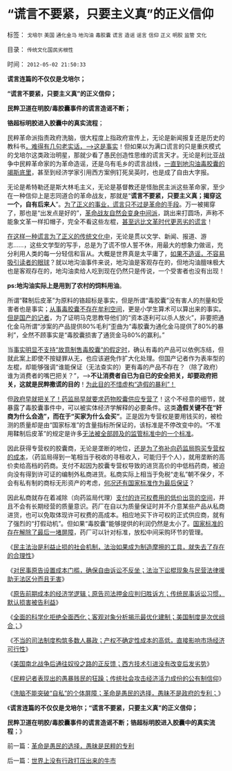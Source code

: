 # “谎言不要紧，只要主义真”的正义信仰

标签： `戈培尔` `美国` `通化金马` `地沟油` `毒胶囊` `谎言` `造谣` `谣言` `信仰` `正义` `明胶` `监管` `文化` 

目录： `传统文化国民劣根性`

时间： `2012-05-02 21:50:33`

**谎言连篇的不仅仅是戈培尔；**

**“谎言不要紧，只要主义真”的正义信仰；**

**民粹卫道在明胶/毒胶囊事件的谎言造谣不断；**

**铬超标明胶进入胶囊中的真实流程**；

民粹革命派指责政府洗脑，很大程度上指政府宣传上，无论是新闻报复还是历史的教科书[，难得有几句老实话，——>这是事实](../../../2011/2/16/诱导行为的道德史和行为分析的历史科学.md)！但如果以为满口谎言的只是重庆模式的戈培尔这类政治明星，那就少看了愚民创造性思维的谎言天才。无论是利比亚战争中民粹革命家的为革命造谣，还是乌有毛乡的谎言战线，[一直到地沟油毒胶囊的竭斯底里](../../../2012/4/23/明胶／毒胶囊“鸦片事件”要挟“大政府倾向”.md)，甚至到经济学家引用西方案例钉死吴英时，也是成了自由大字报。

无论是希特勒还是斯大林毛主义，无论是基督教还是怪胎民主派这些革命家，至少在一种信仰上是志同道合的革命战友，那就是“**谎言不要紧，只要主义真；揭穿这一个，自有后来人**”。[为了正义的事业，谎言只不过是革命的手段](../../../2012/4/4/互联网中的“谣言”很讨厌，韩寒眼中讨厌的方舟子；.md)。万一被揭穿了，那也是“出发点是好的”，[革命战友自然会变身中间派](../../../2009/9/23/战场上没有大声疾呼的中间派.md)，跳出来打圆场，声称不能象文革一样扣帽子，完全不看这些左棍，[甚至远比文革时代更恶劣的谎言](../../../2011/6/8/法治社会中的“造谣，人身攻击”如何诉讼？.md)！

[在这样一种谎言为了正义的传统文化中](../../../2011/11/1/垄断的传媒一直享有造谣的特许权.md)，无论是贯以文学、新闻、报道、游志……，这些文学型的写手，总是为了谎不惊人誓不休，用最大的想象力做谣，充分利用人类的每一分轻信和盲从。大概是世界真是太平庸了，[如果不造谣，不容易吸引读者的眼球](../../../2011/6/18/非法举报伊利，合法造谣金龙鱼.md)？就以地沟油事件来说，地沟油是客观存在的，但地沟油膻味极大也是客观存在的，地沟油卖给人吃到现在仍然只是传说，一个受害者也没有出现！

**ps:地沟油实际上是用到了农村的饲料用油**。

所谓“鞣制后皮革”为原料的铬超标是事实，但是所谓“毒胶囊”没有害人的剂量和受害者也是事实；[从事毒胶囊不存在牟利空间](../../../2012/4/18/药企可以从毒胶囊中“逐利”吗？.md)，更是小学生算术可以算出来的事实。[但是国产的记者](../../../2012/4/10/附和食品安全歇斯底里的民粹，撑着！恶心！.md)，为了证明马克思教导他们的“资本逐利可以杀人放火”，非要把通化金马所谓“涉案的产品提供80%毛利”歪曲为“毒胶囊为通化金马提供了80%的暴利”，全然不顾事实是“毒胶囊损害了通货金马80%的赢利。”

当[事实明显不支持“故意制售毒胶囊”的假定时](../../../2012/4/18/明胶／毒胶囊是媒体的专业炒作.md)，确认有毒的产品可以依例冻结，但就此案上即使不按疑罪从无，也应该避免作扩大化处理。但国产记者作为表率型的左棍，却能够强调“谁能保证（无法查实的）更有毒的产品不存在？（除了政府）谁为消费者的嘴巴把关？”，——>**不让消费者自已为自已的安全把关，却要政府把关，这就是民粹撒谎的目的**！[为此目的不惜虚构“造假的暴利”！](../../../2012/4/19/食品安全竭斯底里的文革喧闹.md)

但[政府早就把关了！药监局早就要求药物胶囊供应专营了](../../../2009/6/30/行政监管越多越腐败，从三鹿事件到上海塌楼.md)！这个不经意的细节，就暴露了毒胶囊事件中，可以被实体经济学解释的必要条件。这类**造假关键不在“奸商为什么会造”，而在于“买家为什么会买”**。正是因为专营权是要用钱买的，被检测的质量却是由“国家标准”的含量指标所保证的，该标准是不停改变中的。“不准用鞣制后皮革”的规定是许多[无法被全部顾及的监管标准中的一个标准](../../../2012/4/18/“毒”胶囊还没有毒到害人的程度.md)。

因此获得专营权的胶囊商，无论是垄断的地位，[还是为了弥补向药监局购买专营权的成本](../../../2010/2/28/从专营权层层盘剥理解中国特色的黑社会.md)，（药监局得到一笔相当于税收的寻租收入，可能归于个人），就用垄断的高价卖给高档的药商。支付不起因为胶囊专营权导致的进货高价的中低档药商，被迫向没有得到许可证的编制外私商进货。私商实际上相当于免税“走私”朝不保夕，不会有私有制的商标无形资产的考虑，[何况还有国家标准作为最后保证](../../../2011/6/28/广州乳业有良心的奸商.md)？

因此私商就存在着减除（向药监局代理）[支付的许可权费用的低价出货的空间](../../../2010/2/28/行政垄断的专营权与黑社会腐败的关系.md)，并且不会有长期经营的质量意识。药厂在自以为质量保证时并不介意某些产品从私商进货，也可以免取体现许可权费的高成本。相应地买下许可权的正式供应商，就有了强烈的“打假动机”。但如果“毒胶囊”能够提供的利润仍然是太小了。[国家标准的存在解除了最后一堵屏障](../../../2008/9/18/三鹿事件：中国拥有高质量产品的五个步骤.md)，药厂可以针对标准，放松中间采购环节的管理。

《[民主法治是利益止损的社会机制，法治如果成为制造摩擦的工具，就失去了存在的合理性](../../../2012/4/29/法治是利益止损的自治机制，讼棍不是有益的社会现象.md)》

《[对民事原告设置成本门槛，确保自由诉讼不反坐；法治下讼棍现象与民营法律援助无法区分而且无害](../../../2012/4/29/讼棍现象有害但必须合法，以确保自由诉讼.md)》

《[原告前期成本的经济学逻辑；原告司法押金应判归胜诉方；传统民事诉讼习惯，默认损害被告利益](../../../2012/4/29/原告司法押金应判归胜诉方；美国和罗马法制的得失；.md)》

《[全面的科学化拒绝全面西化；客观对象分析揭示最优化建制；美国制度是次优组合；](../../../2012/4/30/科学化拒绝全面西化,美国制度是次优组合.md)》

《[不当的司法制度构筑多数人暴政；产权不确定性成本的高低，直接影响市场经济可行性](../../../2012/4/30/美国成功不因“道德高，制度好”.md)》

《[美国南北战争后通往奴役之路的正反馈；西方技术引进没有改变后发劣势](../../../2012/4/30/美国通往奴役之路的正反馈，先进技术的后发劣势.md)》

《[民粹记者表现出的愚暴贱民的狂躁；传统社会攻击经济活力成份的公有制信仰](../../../2012/5/2/东方传统狙击西方民主.md)》

《[洗脑不能突破“自私”的个体屏障；革命是愚民的选择，愚昧不是政府的专利；](../../../2012/5/2/革命是愚民的选择，愚昧是民粹的专利.md)》

《**谎言连篇的不仅仅是戈培尔；“谎言不要紧，只要主义真”的正义信仰；**

**民粹卫道在明胶/毒胶囊事件的谎言造谣不断；铬超标明胶进入胶囊中的真实流程**；》



前一篇：[革命是愚民的选择，愚昧是民粹的专利](../../../2012/5/2/革命是愚民的选择，愚昧是民粹的专利.md)

后一篇：[世界上没有行政打压出来的牛市](../../../2012/5/2/世界上没有行政打压出来的牛市.md)